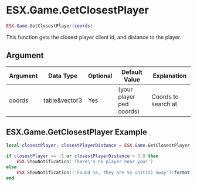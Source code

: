 # ESX.Game.GetClosestPlayer

```lua
ESX.Game.GetClosestPlayer(coords)
```

This function gets the closest player client id, and distance to the player.

## Argument

| Argument | Data Type     | Optional | Default Value            | Explanation         |
|----------|---------------|----------|--------------------------|---------------------|
| coords   | table&vector3 | Yes      | (your player ped coords) | Coords to search at |

## ESX.Game.GetClosestPlayer Example

```lua
local closestPlayer, closestPlayerDistance = ESX.Game.GetClosestPlayer()

if closestPlayer == -1 or closestPlayerDistance > 3.0 then
	ESX.ShowNotification('There\'s no player near you!')
else
	ESX.ShowNotification(('Found %s, they are %s unit(s) away'):format(GetPlayerName(closestPlayer), closestPlayerDistance))
end
```
